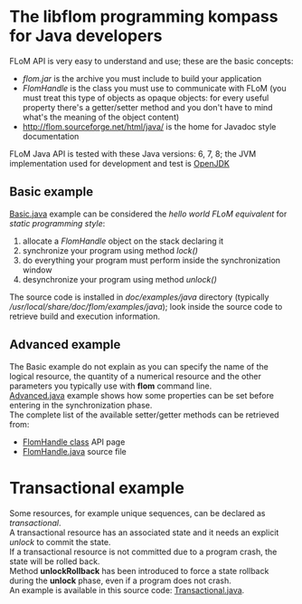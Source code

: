 # The libflom programming kompass for Java developers

FLoM API is very easy to understand and use; these are the basic concepts:

* *flom.jar* is the archive you must include to build your application
* *FlomHandle* is the class you must use to communicate with FLoM (you must treat this type of objects as opaque objects: for every useful property there's a getter/setter method and you don't have to mind what's the meaning of the object content)
* http://flom.sourceforge.net/html/java/ is the home for Javadoc style documentation

FLoM Java API is tested with these Java versions: 6, 7, 8; the JVM implementation used for development and test is [OpenJDK](http://openjdk.java.net/)

## Basic example

[Basic.java](https://github.com/tiian/flom/blob/master/doc/examples/java/Basic.java.in) example can be considered the *hello world FLoM equivalent* for *static programming style*:

1. allocate a *FlomHandle* object on the stack declaring it
2. synchronize your program using method *lock()*
3. do everything your program must perform inside the synchronization window
5. desynchronize your program using method *unlock()*

The source code is installed in *doc/examples/java* directory (typically */usr/local/share/doc/flom/examples/java*); look inside the source code to retrieve build and execution information.

## Advanced example
The Basic example do not explain as you can specify the name of the logical resource, the quantity of a numerical resource and the other parameters you typically use with **flom** command line.    
[Advanced.java](https://github.com/tiian/flom/blob/master/doc/examples/java/Advanced.java.in) example shows how some properties can be set before entering in the synchronization phase.    
The complete list of the available setter/getter methods can be retrieved from:

* [FlomHandle class](http://flom.sourceforge.net/html/java/org/tiian/flom/FlomHandle.html) API page
* [FlomHandle.java](https://github.com/tiian/flom/blob/master/src/java/org/tiian/flom/FlomHandle.java) source file

# Transactional example
Some resources, for example unique sequences, can be declared as *transactional*.    
A transactional resource has an associated state and it needs an explicit *unlock* to commit the state.    
If a transactional resource is not committed due to a program crash, the state will be rolled back.   
Method **unlockRollback** has been introduced to force a state rollback during the **unlock** phase, even if a program does not crash.   
An example is available in this source code: [Transactional.java](https://github.com/tiian/flom/blob/master/doc/examples/java/Transactional.java.in).

